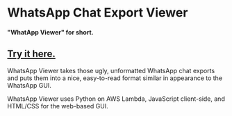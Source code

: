 # WhatsApp Chat Export Viewer

#### "WhatApp Viewer" for short.

## [Try it here.](https://michaelkolber.github.io/whatsapp-viewer/)

WhatsApp Viewer takes those ugly, unformatted WhatsApp chat exports and puts them into a nice, easy-to-read format similar in appearance to the WhatsApp GUI.

WhatsApp Viewer uses Python on AWS Lambda, JavaScript client-side, and HTML/CSS for the web-based GUI.
